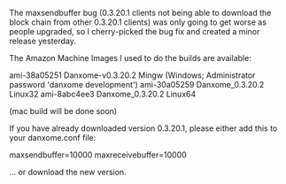 The maxsendbuffer bug (0.3.20.1 clients not being able to download the block chain from other 0.3.20.1 clients) was only going to get
worse as people upgraded, so I cherry-picked the bug fix and created a minor release yesterday.

The Amazon Machine Images I used to do the builds are available:

  ami-38a05251   Danxome-v0.3.20.2 Mingw    (Windows; Administrator password 'danxome development')
  ami-30a05259   Danxome_0.3.20.2 Linux32
  ami-8abc4ee3   Danxome_0.3.20.2 Linux64

(mac build will be done soon)

If you have already downloaded version 0.3.20.1, please either add this to your danxome.conf file:

  maxsendbuffer=10000
  maxreceivebuffer=10000

... or download the new version.
